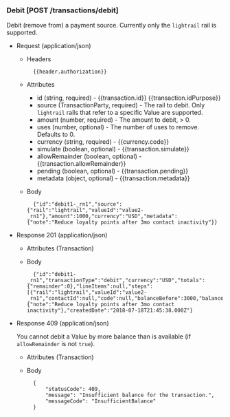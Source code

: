 ### Debit [POST /transactions/debit]

Debit (remove from) a payment source.  Currently only the `lightrail` rail is supported.

+ Request (application/json)

    + Headers
    
            {{header.authorization}}
        
    + Attributes
        + id (string, required) - {{transaction.id}}  {{transaction.idPurpose}}
        + source (TransactionParty, required) - The rail to debit.  Only `lightrail` rails that refer to a specific Value are supported.
        + amount (number, required) - The amount to debit, > 0.
        + uses (number, optional) - The number of uses to remove.  Defaults to 0.
        + currency (string, required) - {{currency.code}}
        + simulate (boolean, optional) - {{transaction.simulate}}
        + allowRemainder (boolean, optional) - {{transaction.allowRemainder}}
        + pending (boolean, optional) - {{transaction.pending}}
        + metadata (object, optional) - {{transaction.metadata}}

    + Body

            {"id":"debit1-_rn1","source":{"rail":"lightrail","valueId":"value2-_rn1"},"amount":1000,"currency":"USD","metadata":{"note":"Reduce loyalty points after 3mo contact inactivity"}}
    
+ Response 201 (application/json)

    + Attributes (Transaction)

    + Body

            {"id":"debit1-_rn1","transactionType":"debit","currency":"USD","totals":{"remainder":0},"lineItems":null,"steps":[{"rail":"lightrail","valueId":"value2-_rn1","contactId":null,"code":null,"balanceBefore":3000,"balanceAfter":2000,"balanceChange":-1000}],"paymentSources":null,"metadata":{"note":"Reduce loyalty points after 3mo contact inactivity"},"createdDate":"2018-07-18T21:45:38.000Z"}

+ Response 409 (application/json)

    You cannot debit a Value by more balance than is available (if `allowRemainder` is not `true`).

    + Attributes (Transaction)

    + Body

            {
                "statusCode": 409,
                "message": "Insufficient balance for the transaction.",
                "messageCode": "InsufficientBalance"
            }
